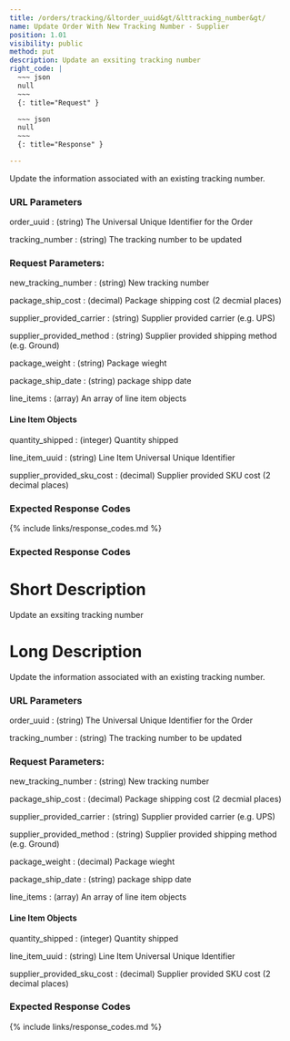 ```yaml
---
title: /orders/tracking/&ltorder_uuid&gt/&lttracking_number&gt/
name: Update Order With New Tracking Number - Supplier
position: 1.01
visibility: public
method: put
description: Update an exsiting tracking number
right_code: |
  ~~~ json
  null
  ~~~
  {: title="Request" }

  ~~~ json
  null
  ~~~
  {: title="Response" }

---
```

Update the information associated with an existing tracking number.

### URL Parameters

<!-- task: update url to programmatically generate tracking number -->

order_uuid
: (string) The Universal Unique Identifier for the Order

tracking_number
: (string) The tracking number to be updated

### Request Parameters:

new_tracking_number
: (string) New tracking number

package_ship_cost
: (decimal) Package shipping cost (2 decmial places)

supplier_provided_carrier
: (string) Supplier provided carrier (e.g. UPS)

supplier_provided_method
: (string) Supplier provided shipping method (e.g. Ground)

package_weight
: (string) Package wieght

package_ship_date
: (string) package shipp date

line_items
: (array) An array of line item objects

#### Line Item Objects

quantity_shipped
: (integer) Quantity shipped

line_item_uuid
: (string) Line Item Universal Unique Identifier

supplier_provided_sku_cost
: (decimal) Supplier provided SKU cost (2 decimal places)

### Expected Response Codes

{% include links/response_codes.md %}

### Expected Response Codes

# Short Description
Update an exsiting tracking number

# Long Description
Update the information associated with an existing tracking number.

### URL Parameters

<!-- task: update url to programmatically generate tracking number -->

order_uuid
: (string) The Universal Unique Identifier for the Order

tracking_number
: (string) The tracking number to be updated

### Request Parameters:

new_tracking_number
: (string) New tracking number

package_ship_cost
: (decimal) Package shipping cost (2 decmial places)

supplier_provided_carrier
: (string) Supplier provided carrier (e.g. UPS)

supplier_provided_method
: (string) Supplier provided shipping method (e.g. Ground)

package_weight
: (decimal) Package wieght

package_ship_date
: (string) package shipp date

line_items
: (array) An array of line item objects

#### Line Item Objects

quantity_shipped
: (integer) Quantity shipped

line_item_uuid
: (string) Line Item Universal Unique Identifier

supplier_provided_sku_cost
: (decimal) Supplier provided SKU cost (2 decimal places)

### Expected Response Codes

{% include links/response_codes.md %}
